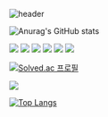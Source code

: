 ![header](https://capsule-render.vercel.app/api?type=wave&color=auto&height=300&section=header&text=baerini%20&fontSize=90)

![Anurag's GitHub stats](https://github-readme-stats.vercel.app/api?username=baerini&show_icons=true&theme=radical)

<img src="https://img.shields.io/badge/Python-3776AB?style=for-the-badge&logo=Python&logoColor=white"> <img src="https://img.shields.io/badge/C-A8B9CC?style=for-the-badge&logo=C&logoColor=white"> <img src="https://img.shields.io/badge/HTML5-E34F26?style=for-the-badge&logo=HTML5&logoColor=white"> <img src="https://img.shields.io/badge/CSS-1572B6?style=for-the-badge&logo=CSS&logoColor=white"> <img src="https://img.shields.io/badge/JAVASCRIPT-F7DF1E?style=for-the-badge&logo=JAVASCRIPT&logoColor=white"> <img src="https://img.shields.io/badge/GIT-F05032?style=for-the-badge&logo=GIT&logoColor=white">

[![Solved.ac
프로필](http://mazassumnida.wtf/api/v2/generate_badge?boj=bgy3362)](https://solved.ac/bgy3362)

<img src="http://mazandi.herokuapp.com/api?handle=bgy3362&theme=warm"/>

[![Top Langs](https://github-readme-stats.vercel.app/api/top-langs/?username=baerini)](https://github.com/baerini/github-readme-stats)

<!--
**baerini/baerini** is a ✨ _special_ ✨ repository because its `README.md` (this file) appears on your GitHub profile.


헤더
https://github.com/kyechan99/capsule-render#demo-

랭크
https://github.com/anuraghazra/github-readme-stats#themes

뱃지
https://velog.io/@cha-suyeon/github-%EA%B9%83%ED%97%88%EB%B8%8C-%EB%A6%AC%EB%93%9C%EB%AF%B8%EC%97%90%EC%84%9C-%EB%B1%83%EC%A7%80-%EB%A7%8C%EB%93%A4%EA%B8%B0
Here are some ideas to get you started:

- 🔭 I’m currently working on ...
- 🌱 I’m currently learning ...
- 👯 I’m looking to collaborate on ...
- 🤔 I’m looking for help with ...
- 💬 Ask me about ...
- 📫 How to reach me: ...
- 😄 Pronouns: ...
- ⚡ Fun fact: ...
-->
